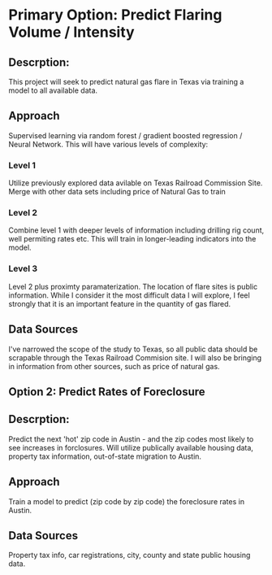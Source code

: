 # Primary Option: Predict Flaring Volume / Intensity

## Descrption:
This project will seek to predict natural gas flare in Texas via training a model to all available data.  


## Approach
Supervised learning via random forest / gradient boosted regression / Neural Network. This will have various levels of complexity:

### Level 1
Utilize previously explored data avilable on Texas Railroad Commission Site. Merge with other data sets including price of Natural Gas to train 

### Level 2
Combine level 1 with deeper levels of information including drilling rig count, well permiting rates etc. This will train in longer-leading indicators into the model. 

### Level 3
Level 2 plus proximty paramaterization. The location of flare sites is public information. While I consider it the most difficult data I will explore, I feel strongly that it is an important feature in the quantity of gas flared. 

## Data Sources
I've narrowed the scope of the study to Texas, so all public data should be scrapable through the Texas Railroad Commision site. I will also be bringing in information from other sources, such as price of natural gas. 


## Option 2: Predict Rates of Foreclosure

## Descrption:
Predict the next 'hot' zip code in Austin - and the zip codes most likely to see increases in forclosures. Will utilize publically available housing data, property tax information, out-of-state migration to Austin. 

## Approach
Train a model to predict (zip code by zip code) the foreclosure rates in Austin. 

## Data Sources
Property tax info, car registrations, city, county and state public housing data. 



